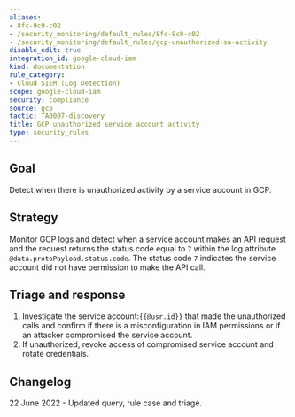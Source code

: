 ```yaml
---
aliases:
- 8fc-9c9-c02
- /security_monitoring/default_rules/8fc-9c9-c02
- /security_monitoring/default_rules/gcp-unauthorized-sa-activity
disable_edit: true
integration_id: google-cloud-iam
kind: documentation
rule_category:
- Cloud SIEM (Log Detection)
scope: google-cloud-iam
security: compliance
source: gcp
tactic: TA0007-discovery
title: GCP unauthorized service account activity
type: security_rules
---
```


## Goal
Detect when there is unauthorized activity by a service account in GCP.

## Strategy
Monitor GCP logs and detect when a service account makes an API request and the request returns the status code equal to `7` within the log attribute `@data.protoPayload.status.code`. The status code `7` indicates the service account did not have permission to make the API call.

## Triage and response
1. Investigate the service account:`{{@usr.id}}` that made the unauthorized calls and confirm if there is a misconfiguration in IAM permissions or if an attacker compromised the service account.
2. If unauthorized, revoke access of compromised service account and rotate credentials.

## Changelog
22 June 2022 - Updated query, rule case and triage.
